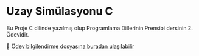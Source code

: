 # Uzay Simülasyonu C

Bu Proje C dilinde yazılmış olup Programlama Dillerinin Prensibi dersinin 2. Ödevidir.

📄 [Ödev bilgilendirme dosyasına buradan ulaşılabilir](OdevBilgilendirme.pdf)